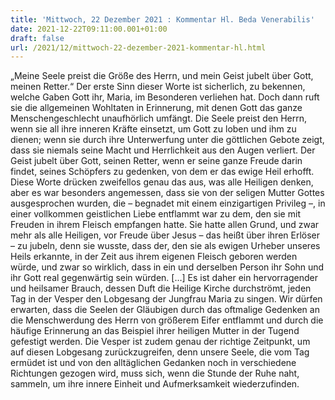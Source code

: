 ```yaml
---
title: 'Mittwoch, 22 Dezember 2021 : Kommentar Hl. Beda Venerabilis'
date: 2021-12-22T09:11:00.001+01:00
draft: false
url: /2021/12/mittwoch-22-dezember-2021-kommentar-hl.html
---
```


„Meine Seele preist die Größe des Herrn, und mein Geist jubelt über Gott, meinen Retter.“ Der erste Sinn dieser Worte ist sicherlich, zu bekennen, welche Gaben Gott ihr, Maria, im Besonderen verliehen hat. Doch dann ruft sie die allgemeinen Wohltaten in Erinnerung, mit denen Gott das ganze Menschengeschlecht unaufhörlich umfängt. Die Seele preist den Herrn, wenn sie all ihre inneren Kräfte einsetzt, um Gott zu loben und ihm zu dienen; wenn sie durch ihre Unterwerfung unter die göttlichen Gebote zeigt, dass sie niemals seine Macht und Herrlichkeit aus den Augen verliert. Der Geist jubelt über Gott, seinen Retter, wenn er seine ganze Freude darin findet, seines Schöpfers zu gedenken, von dem er das ewige Heil erhofft. Diese Worte drücken zweifellos genau das aus, was alle Heiligen denken, aber es war besonders angemessen, dass sie von der seligen Mutter Gottes ausgesprochen wurden, die – begnadet mit einem einzigartigen Privileg –, in einer vollkommen geistlichen Liebe entflammt war zu dem, den sie mit Freuden in ihrem Fleisch empfangen hatte. Sie hatte allen Grund, und zwar mehr als alle Heiligen, vor Freude über Jesus – das heißt über ihren Erlöser – zu jubeln, denn sie wusste, dass der, den sie als ewigen Urheber unseres Heils erkannte, in der Zeit aus ihrem eigenen Fleisch geboren werden würde, und zwar so wirklich, dass in ein und derselben Person ihr Sohn und ihr Gott real gegenwärtig sein würden. \[…\] Es ist daher ein hervorragender und heilsamer Brauch, dessen Duft die Heilige Kirche durchströmt, jeden Tag in der Vesper den Lobgesang der Jungfrau Maria zu singen. Wir dürfen erwarten, dass die Seelen der Gläubigen durch das oftmalige Gedenken an die Menschwerdung des Herrn von größerem Eifer entflammt und durch die häufige Erinnerung an das Beispiel ihrer heiligen Mutter in der Tugend gefestigt werden. Die Vesper ist zudem genau der richtige Zeitpunkt, um auf diesen Lobgesang zurückzugreifen, denn unsere Seele, die vom Tag ermüdet ist und von den alltäglichen Gedanken noch in verschiedene Richtungen gezogen wird, muss sich, wenn die Stunde der Ruhe naht, sammeln, um ihre innere Einheit und Aufmerksamkeit wiederzufinden.